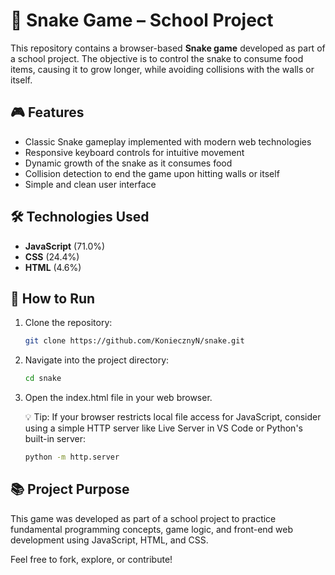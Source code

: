# 🐍 Snake Game – School Project

This repository contains a browser-based **Snake game** developed as part of a school project. The objective is to control the snake to consume food items, causing it to grow longer, while avoiding collisions with the walls or itself.

## 🎮 Features

- Classic Snake gameplay implemented with modern web technologies
- Responsive keyboard controls for intuitive movement
- Dynamic growth of the snake as it consumes food
- Collision detection to end the game upon hitting walls or itself
- Simple and clean user interface

## 🛠️ Technologies Used

- **JavaScript** (71.0%)
- **CSS** (24.4%)
- **HTML** (4.6%)

## 🚀 How to Run

1.  Clone the repository:
    ```bash
    git clone https://github.com/KoniecznyN/snake.git
    ```
2.  Navigate into the project directory:

    ```bash
    cd snake
    ```

3.  Open the index.html file in your web browser.

    💡 Tip: If your browser restricts local file access for JavaScript, consider using a simple HTTP server like Live Server in VS Code or Python's built-in server:

    ```bash
    python -m http.server
    ```

## 📚 Project Purpose

This game was developed as part of a school project to practice fundamental programming concepts, game logic, and front-end web development using JavaScript, HTML, and CSS.

Feel free to fork, explore, or contribute!
